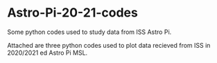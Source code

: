 # Astro-Pi-20-21-codes
Some python codes used to study data from ISS Astro Pi.

Attached are three python codes used to plot data recieved from ISS in 2020/2021 ed Astro Pi MSL.

